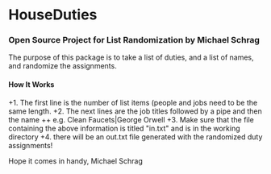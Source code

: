 HouseDuties
===========

### Open Source Project for List Randomization by Michael Schrag

The purpose of this package is to take a list of duties, and a list of names, and randomize the assignments.

#### How It Works

+1. The first line is the number of list items (people and jobs need to be the same length.
+2. The next lines are the job titles followed by a pipe and then the name
++ e.g. Clean Faucets|George Orwell
+3. Make sure that the file containing the above information is titled "in.txt" and is in the working directory
+4. there will be an out.txt file generated with the randomized duty assignments!

Hope it comes in handy,
Michael Schrag


